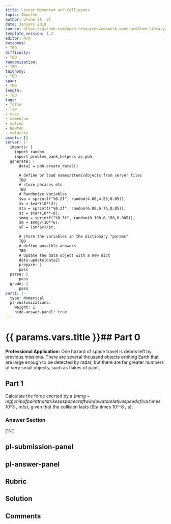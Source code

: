```yaml
---
title: Linear Momentum and Collisions
topic: Impulse
author: Urone et. al
date: January 2018
source: https://github.com/open-resources/webwork-open-problem-library/tree/master/Contrib/BrockPhysics/College_Physics_Urone/8.Linear_Momentum_and_Collisions/8-02.Impulse/NU_U17_08_02_006.pg
template_version: 1.2
editor: N/A
outcomes:
- TBD
difficulty:
- TBD
randomization:
- TBD
taxonomy:
- TBD
span:
- TBD
length:
- TBD
tags:
- force
- law
- mass
- momentum
- motion
- Newton
- velocity
assets: []
server: |-
  imports: |
    import random
    import problem_bank_helpers as pbh
  generate: |
      data2 = pbh.create_data2()

      # define or load names/items/objects from server files
      TBD
      # store phrases etc
      TBD
      # Randomize Variables
      $va = sprintf("%0.2f", random(4.00,4.25,0.05));
      $v = $va*(10**3);
      $ta = sprintf("%0.2f", random(6.00,6.75,0.05));
      $t = $ta*(10**-8);
      $mmg = sprintf("%0.3f", random(0.100,0.150,0.005));
      $m = $mmg/(10**6);
      $F = ($m*$v)/$t;

      # store the variables in the dictionary "params"
      TBD
      # define possible answers
      TBD
      # Update the data object with a new dict
      data.update(data2)
      prepare: |
      pass
  parse: |
      pass
  grade: |
      pass
part1: |-
  type: Numerical
  pl-customizations:
    weight: 1
    hide-answer-panel: true
---
```


# {{ params.vars.title }}## Part 0 
<b>Professional Application:</b> One hazard of space travel is debris left by previous missions. There are several thousand objects orbiting Earth that are large enough to be detected by radar, but there are far greater numbers of very small objects, such as flakes of paint. 
## Part 1 
Calculate the force exerted by a ($mmg -mg) chip of paint that strikes a spacecraft window at a relative speed of ($va times 10^3 , m/s), given that the collision lasts ($ta times 10^-8 , s). 


### Answer Section 
['N']

## pl-submission-panel 


## pl-answer-panel 


## Rubric 


## Solution 


## Comments 


